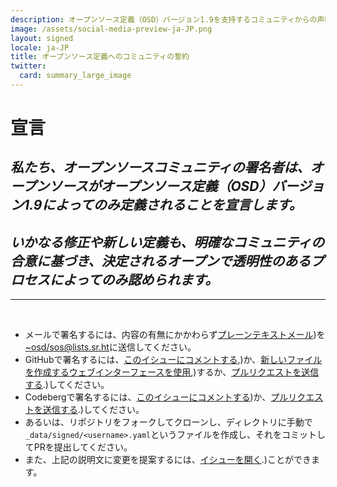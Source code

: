 ```yaml
---
description: オープンソース定義（OSD）バージョン1.9を支持するコミュニティからの声明
image: /assets/social-media-preview-ja-JP.png
layout: signed
locale: ja-JP
title: オープンソース定義へのコミュニティの誓約
twitter:
  card: summary_large_image
---
```

# **宣言**

## *私たち、オープンソースコミュニティの署名者は、オープンソースがオープンソース定義（OSD）バージョン1.9によってのみ定義されることを宣言します。*

## *いかなる修正や新しい定義も、明確なコミュニティの合意に基づき、決定されるオープンで透明性のあるプロセスによってのみ認められます。*

---
<br>

- メールで署名するには、内容の有無にかかわらず[プレーンテキストメール](https://useplaintext.email/))を[~osd/sos@lists.sr.ht](mailto:~osd/sos@lists.sr.ht)に送信してください。
- GitHubで署名するには、[このイシューにコメントする](https://github.com/OpenSourceDefinition/sos/issues/1),)か、[新しいファイルを作成するウェブインターフェースを使用](https://github.com/OpenSourceDefinition/sos/new/main/_data/signed),)するか、[プルリクエストを送信する](https://github.com/OpenSourceDefinition/sos/pulls).)してください。
- Codebergで署名するには、[このイシューにコメントする](https://codeberg.org/osd/sos/issues/1))か、[プルリクエストを送信する](https://codeberg.org/osd/sos/pulls).)してください。
- あるいは、リポジトリをフォークしてクローンし、ディレクトリに手動で`_data/signed/<username>.yaml`というファイルを作成し、それをコミットしてPRを提出してください。
- また、上記の説明文に変更を提案するには、[イシューを開く](https://codeberg.org/osd/sos/issues).)ことができます。